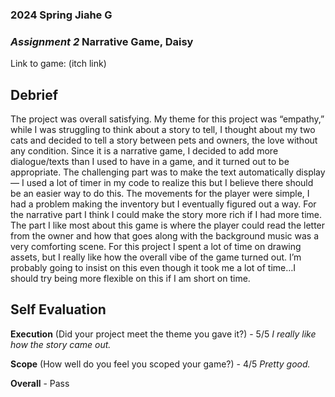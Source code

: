 ### **2024 Spring** Jiahe G
### *Assignment 2* Narrative Game, Daisy
Link to game: (itch link)

## **Debrief**
The project was overall satisfying. My theme for this project was “empathy,” while I was struggling to think about a story to tell, I thought about my two cats and decided to tell a story between pets and owners, the love without any condition. Since it is a narrative game, I decided to add more dialogue/texts than I used to have in a game, and it turned out to be appropriate. The challenging part was to make the text automatically display — I used a lot of timer in my code to realize this but I believe there should be an easier way to do this. The movements for the player were simple, I had a problem making the inventory but I eventually figured out a way. For the narrative part I think I could make the story more rich if I had more time. The part I like most about this game is where the player could read the letter from the owner and how that goes along with the background music was a very comforting scene.
For this project I spent a lot of time on drawing assets, but I really like how the overall vibe of the game turned out. I’m probably going to insist on this even though it took me a lot of time…I should try being more flexible on this if I am short on time.

## **Self Evaluation**
**Execution** (Did your project meet the theme you gave it?) - 5/5
*I really like how the story came out.*

**Scope** (How well do you feel you scoped your game?) - 4/5
*Pretty good.*

**Overall** - Pass
